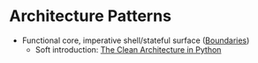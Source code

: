 # Architecture Patterns

* Functional core, imperative shell/stateful surface \([Boundaries](https://www.destroyallsoftware.com/talks/boundaries)\)
  * Soft introduction: [The Clean Architecture in Python](https://www.youtube.com/watch?v=DJtef410XaM)



